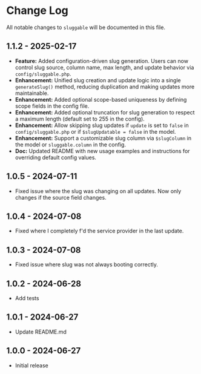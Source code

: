 # Change Log
All notable changes to `sluggable` will be documented in this file.

## 1.1.2 - 2025-02-17
- **Feature:** Added configuration-driven slug generation. Users can now control slug source, column name, max length, and update behavior via `config/sluggable.php`.
- **Enhancement:** Unified slug creation and update logic into a single `generateSlug()` method, reducing duplication and making updates more maintainable.
- **Enhancement:** Added optional scope-based uniqueness by defining scope fields in the config file.
- **Enhancement:** Added optional truncation for slug generation to respect a maximum length (default set to 255 in the config).
- **Enhancement:** Allow skipping slug updates if `update` is set to `false` in `config/sluggable.php` or if `$slugUpdatable = false` in the model.
- **Enhancement:** Support a customizable slug column via `$slugColumn` in the model or `sluggable.column` in the config.
- **Doc:** Updated README with new usage examples and instructions for overriding default config values.


## 1.0.5 - 2024-07-11
- Fixed issue where the slug was changing on all updates. Now only changes if the source field changes.

## 1.0.4 - 2024-07-08
- Fixed where I completely f'd the service provider in the last update.

## 1.0.3 - 2024-07-08
- Fixed issue where slug was not always booting correctly.

## 1.0.2 - 2024-06-28
- Add tests

## 1.0.1 - 2024-06-27
- Update README.md

## 1.0.0 - 2024-06-27
- Initial release